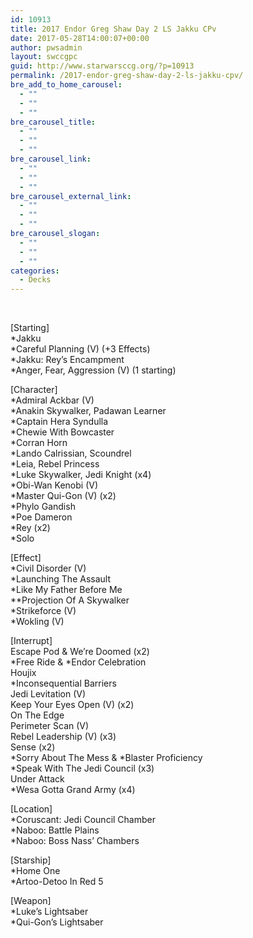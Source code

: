 ```yaml
---
id: 10913
title: 2017 Endor Greg Shaw Day 2 LS Jakku CPv
date: 2017-05-28T14:00:07+00:00
author: pwsadmin
layout: swccgpc
guid: http://www.starwarsccg.org/?p=10913
permalink: /2017-endor-greg-shaw-day-2-ls-jakku-cpv/
bre_add_to_home_carousel:
  - ""
  - ""
  - ""
bre_carousel_title:
  - ""
  - ""
  - ""
bre_carousel_link:
  - ""
  - ""
  - ""
bre_carousel_external_link:
  - ""
  - ""
  - ""
bre_carousel_slogan:
  - ""
  - ""
  - ""
categories:
  - Decks
---
```

&nbsp;

[Starting]  
*Jakku  
*Careful Planning (V) (+3 Effects)  
*Jakku: Rey’s Encampment  
*Anger, Fear, Aggression (V) (1 starting)

[Character]  
*Admiral Ackbar (V)  
*Anakin Skywalker, Padawan Learner  
*Captain Hera Syndulla  
*Chewie With Bowcaster  
*Corran Horn  
*Lando Calrissian, Scoundrel  
*Leia, Rebel Princess  
*Luke Skywalker, Jedi Knight (x4)  
*Obi-Wan Kenobi (V)  
*Master Qui-Gon (V) (x2)  
*Phylo Gandish  
*Poe Dameron  
*Rey (x2)  
*Solo

[Effect]  
*Civil Disorder (V)  
*Launching The Assault  
*Like My Father Before Me  
**Projection Of A Skywalker  
*Strikeforce (V)  
*Wokling (V)

[Interrupt]  
Escape Pod & We’re Doomed (x2)  
\*Free Ride & \*Endor Celebration  
Houjix  
*Inconsequential Barriers  
Jedi Levitation (V)  
Keep Your Eyes Open (V) (x2)  
On The Edge  
Perimeter Scan (V)  
Rebel Leadership (V) (x3)  
Sense (x2)  
\*Sorry About The Mess & \*Blaster Proficiency  
*Speak With The Jedi Council (x3)  
Under Attack  
*Wesa Gotta Grand Army (x4)

[Location]  
*Coruscant: Jedi Council Chamber  
*Naboo: Battle Plains  
*Naboo: Boss Nass’ Chambers

[Starship]  
*Home One  
*Artoo-Detoo In Red 5

[Weapon]  
*Luke’s Lightsaber  
*Qui-Gon&#8217;s Lightsaber
